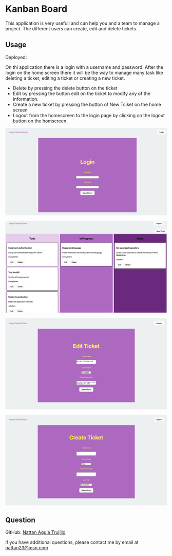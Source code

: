 # Kanban Board

This application is very usefull and can help you and a team to manage a project. The different users can create, edit and delete tickets.

## Usage

Deployed: 

On thi application there is a login with a username and password. After the login on the home screen there it will be the way to manage many task like deleting a ticket, editing a ticket or creating a new ticket.

- Delete by pressing the delete button on the ticket
- Edit by pressing the button edit on the ticket to modify any of the information.
- Create a new ticket by pressing the button of New Tciket on the home screen
- Logout from the homescreen to the login page by clicking on the logout button on the homscreen.

![Login](./Assets/Screenshots/Login.jpg)

![Homescreen](./Assets/Screenshots/Homescreen.jpg)

![Edit](./Assets/Screenshots/EditTicket.jpg)

![Create](./Assets/Screenshots/CreateTicket.jpg)

## Question

GitHub: [Nattan Aguia Trujillo](https://github.com/nattanaguiat)

If you have additional questions, please contact me by email at [nattan23@msn.com](nattan23@msn.com)